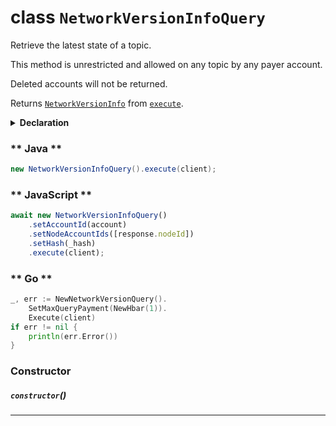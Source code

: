 # class `NetworkVersionInfoQuery`

Retrieve the latest state of a topic.

This method is unrestricted and allowed on any topic by any payer account.

Deleted accounts will not be returned.

Returns [`NetworkVersionInfo`](./NetworkVersionInfo.md) from [`execute`](../Query.md).

<details>
<summary><b>Declaration</b></summary>

```typescript
class NetworkVersionInfoQuery extends Query<NetworkVersionInfo> {
    constructor();
}
```

</details>

<!-- tabs:start -->

### ** Java **

```java
new NetworkVersionInfoQuery().execute(client);
```

### ** JavaScript **

```javascript
await new NetworkVersionInfoQuery()
    .setAccountId(account)
    .setNodeAccountIds([response.nodeId])
    .setHash(_hash)
    .execute(client);
```

### ** Go **

```go
_, err := NewNetworkVersionQuery().
    SetMaxQueryPayment(NewHbar(1)).
    Execute(client)
if err != nil {
    println(err.Error())
}
```

<!-- tabs:end -->

### Constructor

##### `constructor`()

---
